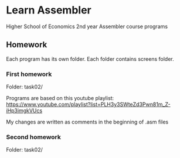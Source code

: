 # Learn Assembler

Higher School of Economics 2nd year Assembler course programs

## Homework

Each program has its own folder. Each folder contains screens folder.

### First homework

Folder: task02/

Programs are based on this youtube playlist: https://www.youtube.com/playlist?list=PLH3y3SWteZd3Pwn81m_Z-iHp3imgkVUcs

My changes are written as comments in the beginning of .asm files

### Second homework

Folder: task02/
